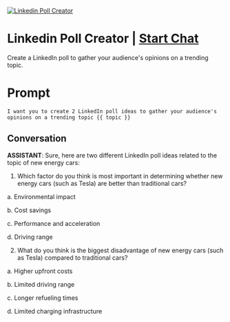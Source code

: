 
[![Linkedin Poll Creator ](https://flow-prompt-covers.s3.us-west-1.amazonaws.com/icon/futuristic/futu_7.png)](https://gptcall.net/chat.html?data=%7B%22contact%22%3A%7B%22id%22%3A%22w6k4ksummCdhOsBjs4r6f%22%2C%22flow%22%3Atrue%7D%7D)
# Linkedin Poll Creator  | [Start Chat](https://gptcall.net/chat.html?data=%7B%22contact%22%3A%7B%22id%22%3A%22w6k4ksummCdhOsBjs4r6f%22%2C%22flow%22%3Atrue%7D%7D)
Create a LinkedIn poll to gather your audience's opinions on a trending topic.

# Prompt

```
I want you to create 2 LinkedIn poll ideas to gather your audience's opinions on a trending topic {{ topic }}

```

## Conversation

**ASSISTANT**: Sure, here are two different LinkedIn poll ideas related to the topic of new energy cars:



1. Which factor do you think is most important in determining whether new energy cars (such as Tesla) are better than traditional cars?

a. Environmental impact

b. Cost savings

c. Performance and acceleration

d. Driving range



2. What do you think is the biggest disadvantage of new energy cars (such as Tesla) compared to traditional cars?

a. Higher upfront costs

b. Limited driving range

c. Longer refueling times

d. Limited charging infrastructure


